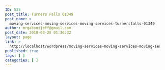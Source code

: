 ```yaml
---
ID: 535
post_title: Turners Falls 01349
post_name: >
  moving-services-moving-services-moving-services-turnersfalls-01349
author: mrgabonijeff@gmail.com
post_date: 2018-03-28 01:36:32
layout: page
link: >
  http://localhost/wordpress/moving-services-moving-services-moving-services-turnersfalls-01349/
published: true
tags: [ ]
categories: [ ]
---
```

